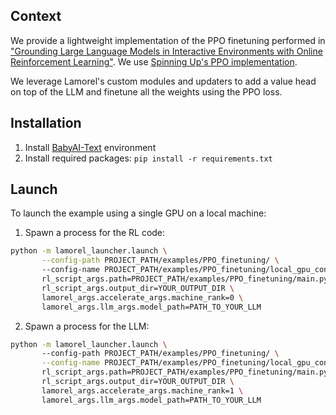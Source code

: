 ## Context
We provide a lightweight implementation of the PPO finetuning performed in ["Grounding Large Language Models in Interactive Environments with Online Reinforcement Learning"](https://arxiv.org/abs/2302.02662).
We use [Spinning Up's PPO implementation](https://github.com/openai/spinningup/tree/master/spinup/algos/pytorch/ppo).

We leverage Lamorel's custom modules and updaters to add a value head on top of the LLM and finetune all the weights using the PPO loss.

## Installation
1. Install [BabyAI-Text](https://github.com/flowersteam/Grounding_LLMs_with_online_RL/tree/main/babyai-text) environment
2. Install required packages: `pip install -r requirements.txt`

## Launch
To launch the example using a single GPU on a local machine:
1. Spawn a process for the RL code:
```bash
python -m lamorel_launcher.launch \
       --config-path PROJECT_PATH/examples/PPO_finetuning/ \ 
       --config-name PROJECT_PATH/examples/PPO_finetuning/local_gpu_config \
       rl_script_args.path=PROJECT_PATH/examples/PPO_finetuning/main.py \
       rl_script_args.output_dir=YOUR_OUTPUT_DIR \
       lamorel_args.accelerate_args.machine_rank=0 \
       lamorel_args.llm_args.model_path=PATH_TO_YOUR_LLM
```

2. Spawn a process for the LLM:
```bash
python -m lamorel_launcher.launch \ 
       --config-path PROJECT_PATH/examples/PPO_finetuning/ \
       --config-name PROJECT_PATH/examples/PPO_finetuning/local_gpu_config \
       rl_script_args.path=PROJECT_PATH/examples/PPO_finetuning/main.py \
       rl_script_args.output_dir=YOUR_OUTPUT_DIR \
       lamorel_args.accelerate_args.machine_rank=1 \
       lamorel_args.llm_args.model_path=PATH_TO_YOUR_LLM
```